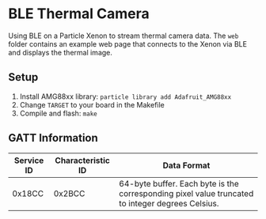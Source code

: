 # BLE Thermal Camera
Using BLE on a Particle Xenon to stream thermal camera data. The `web` folder contains an example web page that connects to the Xenon via BLE and displays the thermal image.

## Setup
1. Install AMG88xx library: `particle library add Adafruit_AMG88xx`
2. Change `TARGET` to your board in the Makefile
3. Compile and flash: `make`

## GATT Information
| Service ID | Characteristic ID | Data Format |
|-|-|-|
|0x18CC|0x2BCC|64-byte buffer. Each byte is the corresponding pixel value truncated to integer degrees Celsius.
